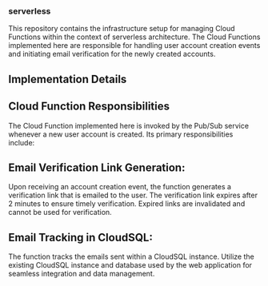 ### serverless

This repository contains the infrastructure setup for managing Cloud Functions within the context of serverless architecture. The Cloud Functions implemented here are responsible for handling user account creation events and initiating email verification for the newly created accounts.

## Implementation Details

## Cloud Function Responsibilities

The Cloud Function implemented here is invoked by the Pub/Sub service whenever a new user account is created. Its primary responsibilities include:

## Email Verification Link Generation:

Upon receiving an account creation event, the function generates a verification link that is emailed to the user.
The verification link expires after 2 minutes to ensure timely verification. Expired links are invalidated and cannot be used for verification.

## Email Tracking in CloudSQL:

The function tracks the emails sent within a CloudSQL instance.
Utilize the existing CloudSQL instance and database used by the web application for seamless integration and data management.



